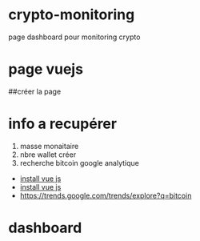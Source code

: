# crypto-monitoring
page dashboard pour monitoring crypto

# page vuejs
##créer la page

# info a recupérer
1. masse monaitaire
2. nbre wallet créer
3. recherche bitcoin google analytique
 - [install vue js](#1-installation-vuejs)
 - [install vue js](#1-installation-vuejs)
 - https://trends.google.com/trends/explore?q=bitcoin


# dashboard

